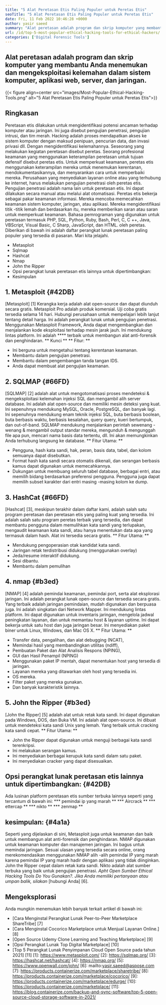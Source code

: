 ```yaml
---
title: "5 Alat Peretasan Etis Paling Populer untuk Peretas Etis" 
seoTitle: "5 Alat Peretasan Etis Paling Populer untuk Peretas Etis" 
date: Fri, 11 Feb 2022 10:46:28 +0000
author: yasir saeed
summary: "Alat peretasan adalah program dan skrip komputer yang membantu Anda menemukan dan mengeksploitasi kelemahan dalam sistem komputer, aplikasi web, server, dan jaringan." 
url: /id/top-5-most-popular-ethical-hacking-tools-for-ethical-hackers/
categories: ['Digital Forensic Tools']
---
```


## Alat peretasan adalah program dan skrip komputer yang membantu Anda menemukan dan mengeksploitasi kelemahan dalam sistem komputer, aplikasi web, server, dan jaringan.

{{< figure align=center src="images/Most-Popular-Ethical-Hacking-Tools.png" alt="5 Alat Peretasan Etis Paling Populer untuk Peretas Etis">}}


## Ringkasan
Peretasan etis dilakukan untuk mengidentifikasi potensi ancaman terhadap komputer atau jaringan. Ini juga disebut pengujian penetrasi, pengujian intrusi, dan tim merah. Hacking adalah proses mendapatkan akses ke sistem komputer dengan maksud penipuan, pencurian data, dan invasi privasi dll. Dengan mengidentifikasi kelemahannya. Seseorang yang melakukan kegiatan peretasan disebut peretas.
Seorang profesional keamanan yang menggunakan keterampilan peretasan untuk tujuan defensif disebut peretas etis. Untuk memperkuat keamanan, peretas etis menggunakan keterampilan mereka untuk menemukan kerentanan, mendokumentasikannya, dan menyarankan cara untuk memperbaiki mereka. Perusahaan yang menyediakan layanan online atau yang terhubung ke internet, harus melakukan pengujian penetrasi oleh peretas etis. Pengujian penetrasi adalah nama lain untuk peretasan etis. Ini dapat dilakukan secara manual atau melalui alat otomatisasi.
Peretas etis bekerja sebagai pakar keamanan informasi. Mereka mencoba memecahkan keamanan sistem komputer, jaringan, atau aplikasi. Mereka mengidentifikasi titik -titik lemah dan berdasarkan itu, mereka memberikan saran atau saran untuk memperkuat keamanan. Bahasa pemrograman yang digunakan untuk peretasan termasuk PHP, SQL, Python, Ruby, Bash, Perl, C, C ++, Java, VBScript, Visual Basic, C Sharp, JavaScript, dan HTML. oleh peretas.
Diberikan di bawah ini adalah daftar perangkat lunak peretasan paling populer yang tersedia di pasaran. Mari kita jelajahi.
  * Metasploit
  * Sqlmap
  * Hashcat
  * Nmap
  * John the Ripper
  * Opsi perangkat lunak peretasan etis lainnya untuk dipertimbangkan:
  * Kesimpulan

## 1. Metasploit {#42DB}
[Metasploit] [1] Kerangka kerja adalah alat open-source dan dapat diunduh secara gratis. Metasploit Pro adalah produk komersial. Uji coba gratis tersedia selama 14 hari. Hubungi perusahaan untuk mempelajari lebih lanjut tentang detail harga.
Ini adalah perangkat lunak untuk pengujian penetrasi. Menggunakan Metasploit Framework, Anda dapat mengembangkan dan menjalankan kode eksploitasi terhadap mesin jarak jauh. Ini mendukung lintas platform. Ini adalah **** terbaik untuk membangun alat anti-forensik dan penghindaran.
** Kunci ** ** Fitur: **
  * Ini berguna untuk mengetahui tentang kerentanan keamanan.
  * Membantu dalam pengujian penetrasi.
  * Membantu dalam pengembangan tanda tangan IDS.
  * Anda dapat membuat alat pengujian keamanan.

## 2. SQLMAP {#66FD}
[SQLMAP] [2] adalah alat untuk mengotomatisasi proses mendeteksi & mengeksploitasi kelemahan injeksi SQL dan mengambil alih server database. Ini adalah alat open-source dan memiliki mesin deteksi yang kuat. Ini sepenuhnya mendukung MySQL, Oracle, PostgreSQL, dan banyak lagi. Ini sepenuhnya mendukung enam teknik injeksi SQL, buta berbasis boolean, buta berbasis waktu, berbasis kesalahan, query query, kueri bertumpuk, dan out-of-band.
SQLMAP mendukung menjalankan perintah sewenang -wenang & mengambil output standar mereka, mengunduh & mengunggah file apa pun, mencari nama basis data tertentu, dll. Ini akan memungkinkan Anda terhubung langsung ke database.
** Fitur Utama: **
  * Pengguna, hash kata sandi, hak, peran, basis data, tabel, dan kolom semuanya dapat disebutkan.
  * Format hash kata sandi secara otomatis dikenali, dan serangan berbasis kamus dapat digunakan untuk memecahkannya.
  * Dukungan untuk membuang seluruh tabel database, berbagai entri, atau memilih bidang berdasarkan preferensi pengguna. Pengguna juga dapat memilih subset karakter dari entri masing -masing kolom ke dump.

## 3. HashCat {#66FD}
[Hashcat] [3], meskipun terakhir dalam daftar kami, adalah salah satu program peretasan dan peretasan etis yang paling kuat yang tersedia. Ini adalah salah satu program peretas terbaik yang tersedia, dan dapat membantu pengguna dalam memulihkan kata sandi yang terlupakan, mengaudit keamanan kata sandi, atau hanya menentukan data apa yang termasuk dalam hash. Alat ini tersedia secara gratis.
** Fitur Utama: **
  * Mendukung pengoperasian otak kandidat kata sandi.
  * Jaringan retak terdistribusi didukung (menggunakan overlay)
  * Jeda/resume interaktif didukung.
  * Sesi dibantu.
  * Membantu dalam pemulihan

## 4. nmap {#b3ed}
[NMAP] [4] adalah pemindai keamanan, pemindai port, serta alat eksplorasi jaringan. Ini adalah perangkat lunak open-source dan tersedia secara gratis. Yang terbaik adalah jaringan pemindaian, mudah digunakan dan berpuasa juga. Ini adalah singkatan dari Network Mapper.
Ini mendukung lintas platform. Ini dapat digunakan untuk inventaris jaringan, mengelola jadwal peningkatan layanan, dan untuk memantau host & layanan uptime. Ini dapat bekerja untuk satu host dan juga jaringan besar. Ini menyediakan paket biner untuk Linux, Windows, dan Mac OS X.
** Fitur Utama: **
  * Transfer data, pengalihan, dan alat debugging (NCAT),
  * Memindai hasil yang membandingkan utilitas (ndiff),
  * Pembuatan Paket dan Alat Analisis Respons (NPING),
  * GUI dan Hasil Penampil (NPING)
  * Menggunakan paket IP mentah, dapat menentukan host yang tersedia di jaringan.
  * Layanan mereka yang ditawarkan oleh host yang tersedia ini.
  * OS mereka.
  * Filter paket yang mereka gunakan.
  * Dan banyak karakteristik lainnya.

## 5. John the Ripper {#b3ed}
[John the Ripper] [5] adalah alat untuk retak kata sandi. Ini dapat digunakan pada Windows, DOS, dan Buka VM. Ini adalah alat open-source. Ini dibuat untuk mendeteksi kata sandi Unix yang lemah. Yang terbaik untuk cracking kata sandi cepat.
** Fitur Utama: **
  * John the Ripper dapat digunakan untuk menguji berbagai kata sandi terenkripsi.
  * Ini melakukan serangan kamus.
  * Ini menyediakan berbagai kerupuk kata sandi dalam satu paket.
  * Ini menyediakan cracker yang dapat disesuaikan.

## Opsi perangkat lunak peretasan etis lainnya untuk dipertimbangkan: {#42DB}
Ada lusinan platform peretasan etis sumber terbuka lainnya seperti yang tercantum di bawah ini:
  *** pemindai ip yang marah **
  *** Aircrack **
  *** ettercap **
  *** nikto **
  *** zenmap **

## kesimpulan: {#4a1a}
Seperti yang dijelaskan di sini, Metasploit juga untuk keamanan dan baik untuk membangun alat anti-forensik dan penghindaran. NMAP digunakan untuk keamanan komputer dan manajemen jaringan. Ini bagus untuk memindai jaringan. Sesuai ulasan yang tersedia secara online, orang merekomendasikan menggunakan NMAP alih -alih pemindai IP yang marah karena pemindai IP yang marah hadir dengan aplikasi yang tidak diinginkan. John the Ripper cepat dalam retak kata sandi. Nikto adalah alat sumber terbuka yang baik untuk pengujian penetrasi.
_Apht _Open Sumber Ethical Hacking Tools__ _Do You Gunakan?. Jika Anda memiliki pertanyaan atau umpan balik, silakan_ [hubungi Anda] [6].

## Mengeksplorasi
Anda mungkin menemukan lebih banyak terkait artikel di bawah ini:
  * [Cara Menginstal Perangkat Lunak Peer-to-Peer Marketplace ShareTribe] [7]
  * [Cara Menginstal Cocorico Marketplace untuk Menjual Layanan Online.] [8]
  * [Open Source Udemy Clone Learning and Teaching Marketplace] [9]
  * [Opsi Perangkat Lunak Top Digital Marketplace] [10]
  * [Top 5 Perangkat Lunak Penyimpanan Cloud Open Source pada tahun 2021] [11]
[1]: https://www.metasploit.com/
[2]: https://sqlmap.org/
[3]: https://hashcat.net/hashcat/
[4]: https://nmap.org/
[5]: https://www.openwall.com/john/
[6]: mailto:yasir.saeed@aspose.com
[7]: https://products.containerize.com/marketplace/sharetribe/
[8]: https://products.containerize.com/marketplace/cocorico/
[9]: https://products.containerize.com/marketplace/edurge/
[10]: https://products.containerize.com/marketplace/
[11]: https://blog.containerize.com/backup-and-sync-software/top-5-open-source-cloud-storage-software-in-2021/
